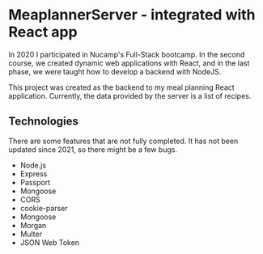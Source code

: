 # MeaplannerServer - integrated with React app 

In 2020 I participated in Nucamp's Full-Stack bootcamp. In the second course, we created dynamic web applications with React, and in the last phase, we were taught how to develop a backend with NodeJS. 

This project was created as the backend to my meal planning React application. Currently, the data provided by the server is a list of recipes. 


## Technologies 
There are some features that are not fully completed. 
It has not been updated since 2021, so there might be a few bugs. 

- Node.js
- Express
- Passport 
- Mongoose 
- CORS
- cookie-parser
- Mongoose 
- Morgan 
- Multer 
- JSON Web Token 
